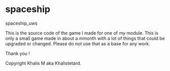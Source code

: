 # spaceship
spaceship_uws


This is the source code of the game I made for one of my module. This is only a small game made in about a mmonth with a lot of things that could be upgraded or changed. 
Please do not use that as a base for any work.

Thank you !

Copyright Khalis M aka Khalistetard.
